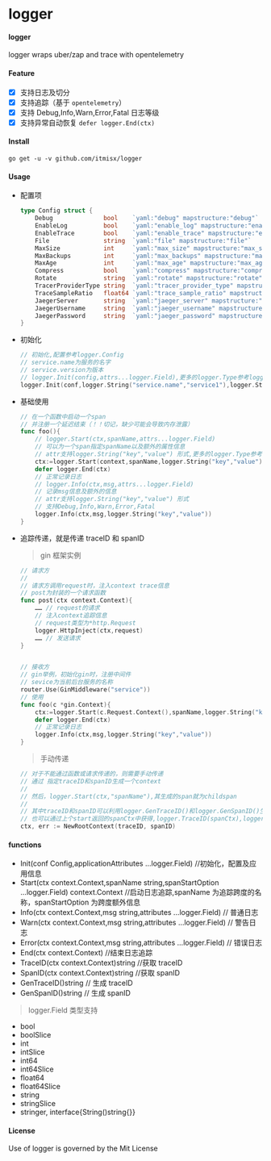 # logger

#### logger

logger wraps uber/zap and trace with opentelemetry

#### Feature

- [x] 支持日志及切分
- [x] 支持追踪（基于 `opentelemetry`）
- [x] 支持 Debug,Info,Warn,Error,Fatal 日志等级
- [x] 支持异常自动恢复 `defer logger.End(ctx)`

#### Install

```text
go get -u -v github.com/itmisx/logger
```

#### Usage

- 配置项

  ```go
  type Config struct {
      Debug              bool    `yaml:"debug" mapstructure:"debug"`               // 调试模式，默认仅记录错误
      EnableLog          bool    `yaml:"enable_log" mapstructure:"enable_log"`     // 日志文件记录开关
      EnableTrace        bool    `yaml:"enable_trace" mapstructure:"enable_trace"` // 日志追踪开关
      File               string  `yaml:"file" mapstructure:"file"`                 // 日志文件路径
      MaxSize            int     `yaml:"max_size" mapstructure:"max_size"`         // 单个日志文件的大小限制，单位MB
      MaxBackups         int     `yaml:"max_backups" mapstructure:"max_backups"`   // 日志文件数据的限制
      MaxAge             int     `yaml:"max_age" mapstructure:"max_age"`           // 日志文件的保存天数
      Compress           bool    `yaml:"compress" mapstructure:"compress"`         // 日志文件压缩开关
      Rotate             string  `yaml:"rotate" mapstructure:"rotate"`             // 日志切分的时间，参考linux定时任务0 0 0  * * *，精确到秒
      TracerProviderType string  `yaml:"tracer_provider_type" mapstructure:"tracer_provider_type"`// 追踪内容导出类型，默认为jaeger
      TraceSampleRatio   float64 `yaml:"trace_sample_ratio" mapstructure:"trace_sample_ratio"` // 追踪采样的频率, 0.0-1
      JaegerServer       string  `yaml:"jaeger_server" mapstructure:"jaeger_server"`// jaeger的URI地址
      JaegerUsername     string  `yaml:"jaeger_username" mapstructure:"jaeger_username"`// jaeger用户名
      JaegerPassword     string  `yaml:"jaeger_password" mapstructure:"jaeger_password"`// jaeger密码
  }
  ```

- 初始化

  ```go
  // 初始化,配置参考logger.Config
  // service.name为服务的名字
  // service.version为版本
  // logger.Init(config,attrs...logger.Field),更多的logger.Type参考logger下filed.go
  logger.Init(conf,logger.String("service.name","service1"),logger.String("service.version","version"))
  ```

* 基础使用

  ```go
  // 在一个函数中启动一个span
  // 并注册一个延迟结束（！！切记，缺少可能会导致内存泄露）
  func foo(){
      // logger.Start(ctx,spanName,attrs...logger.Field)
      // 可以为一个span指定spanName以及额外的属性信息
      // attr支持logger.String("key","value") 形式,更多的logger.Type参考logger下filed.go
      ctx:=logger.Start(context,spanName,logger.String("key","value"))
      defer logger.End(ctx)
      // 正常记录日志
      // logger.Info(ctx,msg,attrs...logger.Field)
      // 记录msg信息及额外的信息
      // attr支持logger.String("key","value") 形式
      // 支持Debug,Info,Warn,Error,Fatal
      logger.Info(ctx,msg,logger.String("key","value"))
  }
  ```

* 追踪传递，就是传递 traceID 和 spanID

  > gin 框架实例

  ```go
  // 请求方
  //
  // 请求方调用request时，注入context trace信息
  // post为封装的一个请求函数
  func post(ctx context.Context){
      …… // request的请求
      // 注入context追踪信息
      // request类型为*http.Request
      logger.HttpInject(ctx,request)
      …… // 发送请求
  }


  // 接收方
  // gin举例，初始化gin时，注册中间件
  // sevice为当前后台服务的名称
  router.Use(GinMiddleware("service"))
  // 使用
  func foo(c *gin.Context){
      ctx:=logger.Start(c.Request.Context(),spanName,logger.String("key","value"))
      defer logger.End(ctx)
      // 正常记录日志
      logger.Info(ctx,msg,logger.String("key","value"))
  }
  ```

  > 手动传递

  ```go
  // 对于不能通过函数或请求传递的，则需要手动传递
  // 通过 指定traceID和spanID生成一个context
  //
  // 然后，logger.Start(ctx,"spanName"),其生成的span就为childspan
  //
  // 其中traceID和spanID可以利用logger.GenTraceID()和logger.GenSpanID()生成
  // 也可以通过上个start返回的spanCtx中获得,logger.TraceID(spanCtx),logger.SpanID(spanCtx)
  ctx, err := NewRootContext(traceID, spanID)
  ```

#### functions

- Init(conf Config,applicationAttributes ...logger.Field) //初始化，配置及应用信息
- Start(ctx context.Context,spanName string,spanStartOption ...logger.Field) context.Context //启动日志追踪,spanName 为追踪跨度的名称，spanStartOption 为跨度额外信息
- Info(ctx context.Context,msg string,attributes ...logger.Field) // 普通日志
- Warn(ctx context.Context,msg string,attributes ...logger.Field) // 警告日志
- Error(ctx context.Context,msg string,attributes ...logger.Field) // 错误日志
- End(ctx context.Context) //结束日志追踪
- TraceID(ctx context.Context)string //获取 traceID
- SpanID(ctx context.Context)string //获取 spanID
- GenTraceID()string // 生成 traceID
- GenSpanID()string // 生成 spanID

> logger.Field 类型支持

- bool
- boolSlice
- int
- intSlice
- int64
- int64Slice
- float64
- float64Slice
- string
- stringSlice
- stringer, interface{String()string{}}

#### License

Use of logger is governed by the Mit License
